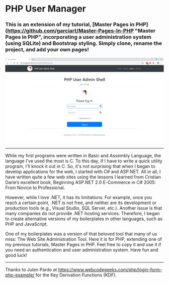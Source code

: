 # PHP User Manager
### This is an extension of my tutorial, [Master Pages in PHP](https://github.com/garciart/Master-Pages-In-PHP "Master Pages in PHP", incorporating a user administration system (using SQLite) and Bootstrap styling. Simply clone, rename the project, and add your own pages!

![PHP User Manager](README_images/readme00.png)

---

While my first programs were written in Basic and Assembly Language, the language I've used the most is C. To this day, if I have to write a quick utility program, I'll knock it out in C. So, it's not surprising that when I began to develop applications for the web, I started with C# and ASP.NET. All in all, I have written quite a few web sites using the lessons I learned from Cristian Darie’s excellent book, Beginning ASP.NET 2.0 E-Commerce in C# 2005: From Novice to Professional.

However, while I love .NET, it has its limitations. For example, once you reach a certain point, .NET is not free, and neither are its development or production tools (e.g., Visual Studio, SQL Server, etc.). Another issue is that many companies do not provide .NET hosting services. Therefore, I began to create alternative versions of my boilerplates in other languages, such as PHP and JavaScript. 

One of my boilerplates was a version of that beloved tool that many of us miss: The Web Site Administration Tool. Here it is for PHP, extending one of my previous tutorials, Master Pages in PHP. Feel free to copy it and use it if you need an authentication and user administration system. Have fun and good luck!

---

Thanks to Julen Pardo at https://www.webcodegeeks.com/php/login-form-php-example/ for the Key Derivation Functions (KDF).
